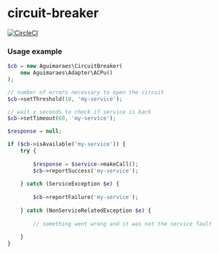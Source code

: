 # circuit-breaker

[![CircleCI](https://circleci.com/gh/aguimaraes/circuit-breaker.svg?style=svg)](https://circleci.com/gh/aguimaraes/circuit-breaker)

### Usage example

```php
$cb = new Aguimaraes\CircuitBreaker(
    new Aguimaraes\Adapter\ACPu()
);

// number of errors necessary to open the circuit
$cb->setThreshold(10, 'my-service'); 

// wait x seconds to check if service is back
$cb->setTimeout(60, 'my-service');

$response = null;

if ($cb->isAvailable('my-service')) {
    try {
        
        $response = $service->makeCall();
        $cb->reportSuccess('my-service');
        
    } catch (ServiceException $e) {
        
        $cb->reportFailure('my-service');
        
    } catch (NonServiceRelatedException $e) {
        
        // something went wrong and it was not the service fault
        
    }
}
```

